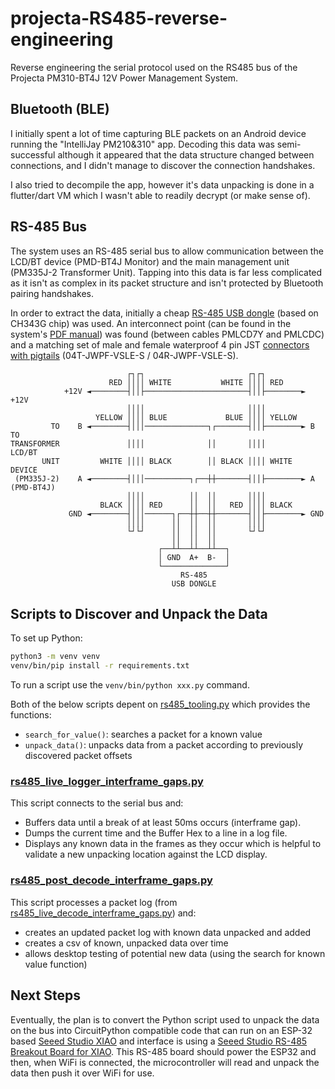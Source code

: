 # projecta-RS485-reverse-engineering

Reverse engineering the serial protocol used on the RS485 bus of the Projecta PM310-BT4J 12V Power Management System.

## Bluetooth (BLE)

I initially spent a lot of time capturing BLE packets on an Android device running the "IntelliJay PM210&310" app. Decoding this data was semi-successful although it appeared that the data structure changed between connections, and I didn't manage to discover the connection handshakes.

I also tried to decompile the app, however it's data unpacking is done in a flutter/dart VM which I wasn't able to readily decrypt (or make sense of).

## RS-485 Bus

The system uses an RS-485 serial bus to allow communication between the LCD/BT device (PMD-BT4J Monitor) and the main management unit (PM335J-2 Transformer Unit). Tapping into this data is far less complicated as it isn't as complex in its packet structure and isn't protected by Bluetooth pairing handshakes.

In order to extract the data, initially a cheap [RS-485 USB dongle](https://vi.aliexpress.com/item/1005006861954310.html) (based on CH343G chip) was used. An interconnect point (can be found in the system's [PDF manual](https://www.projecta.com.au/ts1721611140/attachments/ProductAttachmentGroup/1/PM310-BT4J%20Instruction%20Manual-IS583%2011-23_Screen.pdf)) was found (between cables PMLCD7Y and PMLCDC) and a matching set of male and female waterproof 4 pin JST [connectors with pigtails](https://vi.aliexpress.com/item/1005004426436379.html) (04T-JWPF-VSLE-S / 04R-JWPF-VSLE-S).

```
                          ┌┐┌┐                       ┌┐┌┐                         
                      RED ││││ WHITE           WHITE ││││ RED                     
            +12V ◄────────┤││├───────────────────────┤││├────────► +12V           
                          ││││                       ││││                         
                   YELLOW ││││ BLUE             BLUE ││││ YELLOW                  
         TO    B ◄────────┤│││──────────────┐┌───────┤││├────────► B    TO        
TRANSFORMER               ││││              ││       ││││               LCD/BT    
       UNIT         WHITE ││││ BLACK        ││ BLACK ││││ WHITE         DEVICE    
 (PM335J-2)    A ◄────────┤│││──────────┐┌──┼┼───────┤││├────────► A    (PMD-BT4J)
                          ││││          ││  ││       ││││                         
                    BLACK ││││ RED      ││  ││   RED ││││ BLACK                   
             GND ◄────────┤│││──────┐┌──┼┼──┼┼───────┤││├────────► GND            
                          ││││      ││  ││  ││       ││││                         
                          └┘└┘      ││  ││  ││       └┘└┘                         
                                    ││  ││  ││                                    
                                 ┌──┴┴──┴┴──┴┴──┐                                 
                                 │ GND  A+  B-  │                                 
                                 └──────────────┘                                 
                                      RS-485                                      
                                    USB DONGLE                                    
```

## Scripts to Discover and Unpack the Data

To set up Python:
```sh
python3 -m venv venv
venv/bin/pip install -r requirements.txt
```

To run a script use the `venv/bin/python xxx.py` command.

Both of the below scripts depent on [rs485_tooling.py](rs485_tooling.py) which provides the functions:
  - `search_for_value()`: searches a packet for a known value
  - `unpack_data()`: unpacks data from a packet according to previously discovered packet offsets

### [rs485_live_logger_interframe_gaps.py](rs485_live_logger_interframe_gaps.py)

This script connects to the serial bus and:

- Buffers data until a break of at least 50ms occurs (interframe gap).
- Dumps the current time and the Buffer Hex to a line in a log file.
- Displays any known data in the frames as they occur which is helpful to validate a new unpacking location against the LCD display.

### [rs485_post_decode_interframe_gaps.py](rs485_post_decode_interframe_gaps.py)

This script processes a packet log (from [rs485_live_decode_interframe_gaps.py](rs485_live_decode_interframe_gaps.py)) and:

- creates an updated packet log with known data unpacked and added
- creates a csv of known, unpacked data over time
- allows desktop testing of potential new data (using the search for known value function)

## Next Steps

Eventually, the plan is to convert the Python script used to unpack the data on the bus into CircuitPython compatible code that can run on an ESP-32 based [Seeed Studio XIAO](https://vi.aliexpress.com/item/1005006987272421.html) and interface is using a [Seeed Studio RS-485 Breakout Board for XIAO](https://vi.aliexpress.com/item/1005008158515139.html). This RS-485 board should power the ESP32 and then, when WiFi is connected, the microcontroller will read and unpack the data then push it over WiFi for use.


